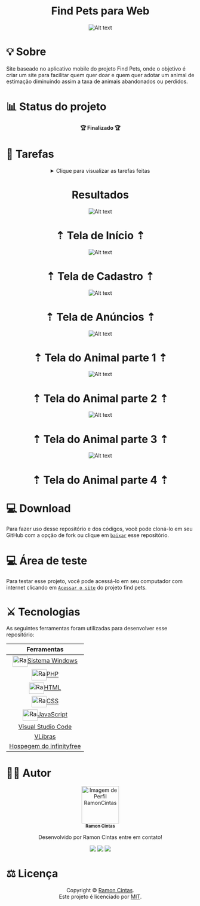 <div align="center">
  <b><h1>Find Pets para Web</h1></b>
  
![Alt text](./Imagens/Find-Pets-Logo.png "Optional title")
</div>

##

<div align="eight">
  <b><h1>💡 Sobre</h1></b>
</div>
Site baseado no aplicativo mobile do projeto Find Pets, onde o objetivo é criar um site para facilitar quem quer doar e quem quer adotar um animal de estimação diminuindo assim a taxa de animais abandonados ou perdidos.

##

<div align="eight">
  <b><h1>📊 Status do projeto</h1></b>
</div>

<div align="center">
  <b>🏆 Finalizado 🏆</b>
</div>

##

<div align="eight">
  <b><h1>🎯 Tarefas</h1></b>
</div>

<div align="center">
<details>
<summary>Clique para visualizar as tarefas feitas</summary>

|      Estado      |     Plataforma   |                 Tarefa                |
|      :---:       |       :---:      |                  :---:                |
|:heavy_check_mark:|:computer:        |CrudTXT|
|:heavy_check_mark:|:computer:        |Inserir registro |
|:heavy_check_mark:|:computer:        |Deletar registro  |
|:heavy_check_mark:|:computer:        |Atualizar registro |
|:heavy_check_mark:|:computer:        |Vlibras para traduzir o conteúdo de texto em Português para Libras |
|:heavy_check_mark:|:computer:        |Audiodescrição pré gravado para traduzir o conteúdo do site em aúdio |


</details>
</div>

##

<div align="center">
  <b><h1>Resultados</h1></b>
</div>

<div align="center">
  
![Alt text](./Imagens/Tela-Inicio.png "Tela de Início")
# ⇡ Tela de Início ⇡
  
![Alt text](./Imagens/Tela-Cadastro.png "Tela de Cadastro")
# ⇡ Tela de Cadastro ⇡

![Alt text](./Imagens/Tela-Anuncios.png "Tela de Anúncios")
# ⇡ Tela de Anúncios ⇡

![Alt text](./Imagens/Tela-Animal1.png "Tela do Animal1")
# ⇡ Tela do Animal parte 1 ⇡

![Alt text](./Imagens/Tela-Animal2.png "Tela do Animal2")
# ⇡ Tela do Animal parte 2 ⇡
  
![Alt text](./Imagens/Tela-Animal3.png "Tela do Animal3")
# ⇡ Tela do Animal parte 3 ⇡
  
![Alt text](./Imagens/Tela-Animal4.png "Tela do Animal4")
# ⇡ Tela do Animal parte 4 ⇡

</div>

##

<div align="eight">
  <b><h1>💻 Download</h1></b>
</div>

Para fazer uso desse repositório e dos códigos, você pode cloná-lo em seu GitHub com a opção de fork ou clique em [`baixar`](https://github.com/RamonCintas/Find-Pets-Web/archive/refs/heads/main.zip) esse repositório.

##


##

<div align="eight">
  <b><h1>💻 Área de teste</h1></b>
</div>

Para testar esse projeto, você pode acessá-lo em seu computador com internet clicando em [`Acessar o site`](http://projeto-find-pets.infinityfreeapp.com/) do projeto find pets.


##

<div align="eight">
  <b><h1>⚔️ Tecnologias</h1></b>
</div>

As seguintes ferramentas foram utilizadas para desenvolver esse repositório:

<div align="center">

|Ferramentas|
|:-:|
|<img align="center" alt="Ramon-Windows" height="30" width="40" src="https://cdn.jsdelivr.net/gh/devicons/devicon/icons/windows8/windows8-original.svg">[Sistema Windows](https://www.microsoft.com/pt-br/windows)|
|<img align="center" alt="Ramon-php" height="30" width="40" src="https://cdn.jsdelivr.net/gh/devicons/devicon/icons/php/php-original.svg">[PHP](https://www.php.net/)|
|<img align="center" alt="Ramon-html" height="30" width="40" src="https://cdn.jsdelivr.net/gh/devicons/devicon/icons/html5/html5-original-wordmark.svg">[HTML](https://www.w3schools.com/html/)|
|<img align="center" alt="Ramon-CSS" height="30" width="40" src="https://cdn.jsdelivr.net/gh/devicons/devicon/icons/css3/css3-original-wordmark.svg">[CSS](https://www.w3schools.com/css/)|
|<img align="center" alt="Ramon-Javascript" height="30" width="40" src="https://cdn.jsdelivr.net/gh/devicons/devicon/icons/javascript/javascript-original.svg">[JavaScript](https://www.w3schools.com/js/)|
|[Visual Studio Code](https://code.visualstudio.com/)|
|[VLibras](https://www.gov.br/governodigital/pt-br/vlibras)|
|[Hospegem do infinityfree](https://www.infinityfree.net/)|

</div>

##

<div align="eight">
  <b><h1> 👨‍💻 Autor</h1></b>
</div>

<div align="center">

<a href="https://github.com/RamonCintas">
 <img src="https://github.com/RamonCintas.png" width="100px;" alt="Imagem de Perfil RamonCintas"/>
 <br/>
 <sub><b>Ramon Cintas</b></sub>
</a>

Desenvolvido por Ramon Cintas entre em contato!

 <a href="https://github.com/RamonCintas" target="_blank"><img src="https://img.shields.io/badge/GitHub-100000?style=for-the-badge&logo=github&logoColor=white" target="_blank"></a> 
 <a href = "mailto:ramoncg.oficial2018@gmail.com"><img src="https://img.shields.io/badge/Gmail-D14836?style=for-the-badge&logo=gmail&logoColor=white" target="_blank"></a>
 <a href="https://www.linkedin.com/in/ramon-cg/" target="_blank"><img src="https://img.shields.io/badge/-LinkedIn-%230077B5?style=for-the-badge&logo=linkedin&logoColor=white" target="_blank"></a>

</div>

##

<div align="eight">
  <b><h1>⚖️ Licença</h1></b>
</div>

<div align="center">

Copyright © [Ramon Cintas](https://github.com/RamonCintas).<br />
Este projeto é licenciado por [MIT](./LICENSE).

</div>
